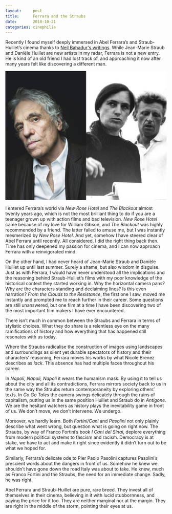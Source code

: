 ```yaml
---
layout:     post
title:      Ferrara and the Straubs
date:       2018-10-21
categories: cinephilia
---
```


Recently I found myself deeply immersed in Abel Ferrara’s and
Straub-Huillet’s cinema thanks to [Neil Bahadur's
writings](https://letterboxd.com/neilbahadur/). While Jean-Marie Straub and
Danièle Huillet are new artists in my radar, Ferrara is not a new entry. He is
kind of an old friend I had lost track of, and approaching it now after many
years felt like discovering a different man.

<!--more-->

<p align="center">
    <img src="/media/2018-10-21-ferrarastraubs.png">
</p>

I entered Ferrara’s world via *New Rose Hotel* and *The Blackout* almost twenty
years ago, which is not the most brilliant thing to do if you are a teenager
grown up with action films and bad television. *New Rose Hotel* came because of
my love for William Gibson, and *The Blackout* was highly recommended by a
friend. The latter failed to amuse me, but I was instantly mesmerized by *New
Rose Hotel*. And yet, somehow I have steered clear of Abel Ferrara until
recently. All considered, I did the right thing back then. Time has only
deepened my passion for cinema, and I can now approach Ferrara with a
reinvigorated mind.

On the other hand, I had never heard of Jean-Marie Straub and Danièle Huillet up
until last summer. Surely a shame, but also wisdom in disguise. Just as with
Ferrara, I would have never understood all the implications and the reasoning
behind Straub-Huillet’s films with my poor knowledge of the historical context
they started working in. Why the horizontal camera pans? Why are the characters
standing and declaiming lines? Is this even narration? *From the Clouds to the
Resistance*, the first one I saw, moved me instantly and prompted me to reach
further in their career. Some questions are still unanswered, but one film at a
time I have been discovering two of the most important film makers I have ever
encountered.

There isn’t much in common between the Straubs and Ferrara in terms of stylistic
choices. What they do share is a relentless eye on the many ramifications of
history and how everything that has happened still resonates with us today.

Where the Straubs radicalise the construction of images using landscapes and
surroundings as silent yet durable spectators of history and their characters’
reasoning, Ferrara moves his works by what Nicole Brenez describes as *lack*.
This absence has had multiple faces throughout his career.

In *Napoli, Napoli, Napoli* it wears the humanism mask. By using it to tell us
about the city and all its contradictions, Ferrara mirrors society back to us in
the same way the Straubs return contemporaneity by exploring others’ texts. In
*Go Go Tales* the camera swings delicately through the ruins of capitalism,
putting us in the same position Huillet and Straub do in *Antigone*. We are the
hesitant watchers as history plays the inevitability game in front of us. We
don’t move, we don’t intervene. We undergo.

Moreover, we hardly learn. Both *Fortini/Cani* and *Pasolini* not only plainly
describe what went wrong, but question what is going on right now. The Straubs,
by way of Franco Fortini’s book *I Cani del Sinai*, deplore everything from
modern political systems to fascism and racism. Democracy is at stake, we have
to act and make it right since evidently it didn’t turn out to be what we hoped
for.

Similarly, Ferrara’s delicate ode to Pier Paolo Pasolini captures Pasolini’s
prescient words about the dangers in front of us. Somehow he knew we shouldn’t
have gone down the road Italy was about to take. He knew, much as Franco Fortini
and the Straubs, the need for an immediate change. Sadly, he was right.

Abel Ferrara and Straub-Huillet are pure, rare breed. They invest all of
themselves in their cinema, believing in it with lucid stubbornness, and paying
the price for it too. They are neither marginal nor at the margin. They are
right in the middle of the storm, pointing their eyes at us.
